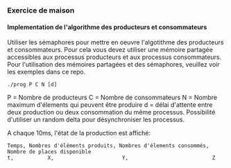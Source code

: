 ### Exercice de maison

#### Implementation de l'algorithme des producteurs et consommateurs

Utiliser les sémaphores pour mettre en oeuvre l'algotithme des producteurs et consommateurs. Pour cela vous devez 
utiliser une mémoire partagée accessibles aux processus producteurs et aux processus consommateurs. Pour l'utilisation
des mémoires partagées et des sémaphores, veuillez voir les exemples dans ce repo.

```
./prog P C N [d]
```

P = Nombre de producteurs
C = Nombre de consommateurs
N = Nombre maximum d'élements qui peuvent être produire
d = délai d'attente entre deux production ou deux consommation du même processus. Possibilité d'utiliser un random delta pour désynchroniser les processus.

A chaque 10ms, l'état de la production est affiché:

```
Temps, Nombres d'éléments produits, Nombres d'élements consommés, Nombre de places disponible
t,           X,                      Y,                           Z
```
